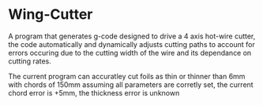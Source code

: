 # Wing-Cutter
A program that generates g-code designed to drive a 4 axis hot-wire cutter, the code automatically and dynamically adjusts cutting paths to account for errors occuring due to the cutting width of the wire and its dependance on cutting rates.

The current program can accuratley cut foils as thin or thinner than 6mm with chords of 150mm assuming all parameters are corretly set, the current chord error is +5mm, the thickness error is unknown 
